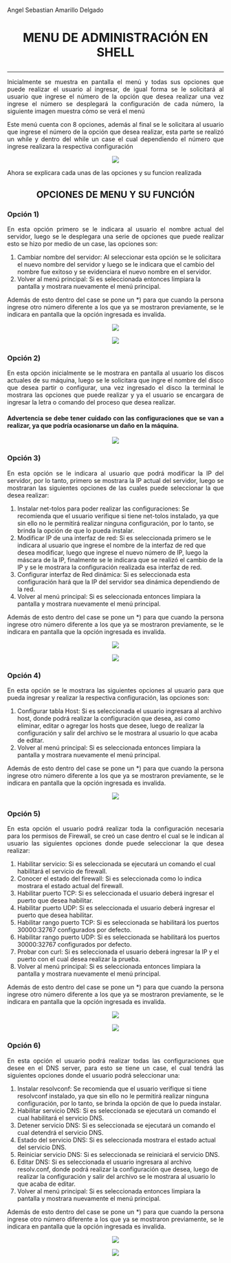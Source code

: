Angel Sebastian Amarillo Delgado

# <p align="center"> **MENU DE ADMINISTRACIÓN EN SHELL** </p>
___

<p style="text-align: justify;">Inicialmente se muestra en pantalla el menú y todas sus opciones que puede realizar el usuario al ingresar, de igual forma se le solicitará al usuario que ingrese el número de la opción que desea realizar una vez ingrese el número se desplegará la configuración de cada número, la siguiente imagen muestra cómo se verá el menú</p>
<p style="text-align: justify;">Este menú cuenta con 8 opciones, además al final se le solicitara al usuario que ingrese el número de la opción que desea realizar, esta parte se realizó un while y dentro del while un case el cual dependiendo el número que ingrese realizara la respectiva configuración </p>

<p align="center">
  <img src="/Shell_Menú/ImageMenu/Menu.PNG">
</p>

<p style="text-align: justify;">Ahora se explicara cada unas de las opciones y su funcion realizada</p>

## <p align="center"> **OPCIONES DE MENU Y SU FUNCIÓN** </p>

### <p align="justify"> **Opción 1)** </p>

<p style="text-align: justify;">En esta opción primero se le indicara al usuario el nombre actual del servidor, luego se le desplegara una serie de opciones que puede realizar esto se hizo por medio de un case, las opciones son:</p>

1. Cambiar nombre del servidor: Al seleccionar esta opción se le solicitara el nuevo nombre del servidor y luego se le indicara que el cambio del nombre fue exitoso y se evidenciara el nuevo nombre en el servidor.
2. Volver al menú principal: Si es seleccionada entonces limpiara la pantalla y mostrara nuevamente el menú principal.

<p style="text-align: justify;">Además de esto dentro del case se pone un *) para que cuando la persona ingrese otro número diferente a los que ya se mostraron previamente, se le indicara en pantalla que la opción ingresada es invalida.</p>

<p align="center">
  <img src="/Shell_Menú/ImageMenu/Opt1.PNG">
</p>

<p align="center">
  <img src="/Shell_Menú/ImageMenu/Opt1-1.PNG">
</p>

### <p align="justify"> **Opción 2)** </p>

<p style="text-align: justify;">En esta opción inicialmente se le mostrara en pantalla al usuario los discos actuales de su máquina, luego se le solicitara que ingre el nombre del disco que desea partir o configurar, una vez ingresado el disco la terminal le mostrara las opciones que puede realizar y ya el usuario se encargara de ingresar la letra o comando del proceso que desea realizar.</p>

#### <p style="text-align: justify;"> **Advertencia se debe tener cuidado con las configuraciones que se van a realizar, ya que podría ocasionarse un daño en la máquina.** </p>

<p align="center">
  <img src="/Shell_Menú/ImageMenu/Opt2.PNG">
</p>

### <p align="justify"> **Opción 3)** </p>

<p style="text-align: justify;">En esta opción se le indicara al usuario que podrá modificar la IP del servidor, por lo tanto, primero se mostrara la IP actual del servidor, luego se mostraran las siguientes opciones de las cuales puede seleccionar la que desea realizar:</p>

1. Instalar net-tolos para poder realizar las configuraciones: Se recomienda que el usuario verifique si tiene net-tolos instalado, ya que sin ello no le permitirá realizar ninguna configuración, por lo tanto, se brinda la opción de que lo pueda instalar. 
2. Modificar IP de una interfaz de red: Si es seleccionada primero se le indicara al usuario que ingrese el nombre de la interfaz de red que desea modificar, luego que ingrese el nuevo número de IP, luego la máscara de la IP, finalmente se le indicara que se realizó el cambio de la IP y se le mostrara la configuración realizada esa interfaz de red. 
3. Configurar interfaz de Red dinámica: Si es seleccionada esta configuración hará que la IP del servidor sea dinámica dependiendo de la red.
4. Volver al menú principal: Si es seleccionada entonces limpiara la pantalla y mostrara nuevamente el menú principal.

<p style="text-align: justify;">Además de esto dentro del case se pone un *) para que cuando la persona ingrese otro número diferente a los que ya se mostraron previamente, se le indicara en pantalla que la opción ingresada es invalida.</p>

<p align="center">
  <img src="/Shell_Menú/ImageMenu/Opt3.PNG">
</p>

<p align="center">
  <img src="/Shell_Menú/ImageMenu/Opt3-1.PNG">
</p>

### <p align="justify"> **Opción 4)** </p>

<p style="text-align: justify;">En esta opción se le mostrara las siguientes opciones al usuario para que pueda ingresar y realizar la respectiva configuración, las opciones son:</p>

1. Configurar tabla Host: Si es seleccionada el usuario ingresara al archivo host, donde podrá realizar la configuración que desea, asi como eliminar, editar o agregar los hosts que desee, luego de realizar la configuración y salir del archivo se le mostrara al usuario lo que acaba de editar. 
2. Volver al menú principal: Si es seleccionada entonces limpiara la pantalla y mostrara nuevamente el menú principal.

<p style="text-align: justify;">Además de esto dentro del case se pone un *) para que cuando la persona ingrese otro número diferente a los que ya se mostraron previamente, se le indicara en pantalla que la opción ingresada es invalida.</p>

<p align="center">
  <img src="/Shell_Menú/ImageMenu/Opt4.PNG">
</p>

### <p align="justify"> **Opción 5)** </p>

<p style="text-align: justify;">En esta opción el usuario podrá realizar toda la configuración necesaria para los permisos de Firewall, se creó un case dentro el cual se le indican al usuario las siguientes opciones donde puede seleccionar la que desea realizar:</p>

1. Habilitar servicio: Si es seleccionada se ejecutará un comando el cual habilitará el servicio de firewall.
2. Conocer el estado del firewall: Si es seleccionada como lo indica mostrara el estado actual del firewall.
3. Habilitar puerto TCP: Si es seleccionada el usuario deberá ingresar el puerto que desea habilitar.
4. Habilitar puerto UDP: Si es seleccionada el usuario deberá ingresar el puerto que desea habilitar.
5. Habilitar rango puerto TCP: Si es seleccionada se habilitará los puertos 30000:32767 configurados por defecto. 
6. Habilitar rango puerto UDP: Si es seleccionada se habilitará los puertos 30000:32767 configurados por defecto.
7. Probar con curl: Si es seleccionada el usuario deberá ingresar la IP y el puerto con el cual desea realizar la prueba.
8. Volver al menú principal: Si es seleccionada entonces limpiara la pantalla y mostrara nuevamente el menú principal.

<p style="text-align: justify;">Además de esto dentro del case se pone un *) para que cuando la persona ingrese otro número diferente a los que ya se mostraron previamente, se le indicara en pantalla que la opción ingresada es invalida.</p>

<p align="center">
  <img src="/Shell_Menú/ImageMenu/Opt5.PNG">
</p>

<p align="center">
  <img src="/Shell_Menú/ImageMenu/Opt5-1.PNG">

### <p align="justify"> **Opción 6)** </p>

<p style="text-align: justify;">En esta opción el usuario podrá realizar todas las configuraciones que desee en el DNS server, para esto se tiene un case, el cual tendrá las siguientes opciones donde el usuario podrá seleccionar una:</p>

1. Instalar resolvconf: Se recomienda que el usuario verifique si tiene resolvconf instalado, ya que sin ello no le permitirá realizar ninguna configuración, por lo tanto, se brinda la opción de que lo pueda instalar.
2. Habilitar servicio DNS: Si es seleccionada se ejecutará un comando el cual habilitará el servicio DNS.
3. Detener servicio DNS: Si es seleccionada se ejecutará un comando el cual detendrá el servicio DNS.
4. Estado del servicio DNS: Si es seleccionada mostrara el estado actual del servicio DNS.
5. Reiniciar servicio DNS: Si es seleccionada se reiniciará el servicio DNS.
6. Editar DNS: Si es seleccionada el usuario ingresara al archivo resolv.conf, donde podrá realizar la configuración que desea, luego de realizar la configuración y salir del archivo se le mostrara al usuario lo que acaba de editar.
7. Volver al menú principal: Si es seleccionada entonces limpiara la pantalla y mostrara nuevamente el menú principal.

<p style="text-align: justify;">Además de esto dentro del case se pone un *) para que cuando la persona ingrese otro número diferente a los que ya se mostraron previamente, se le indicara en pantalla que la opción ingresada es invalida.</p>

<p align="center">
  <img src="/Shell_Menú/ImageMenu/Opt6.PNG">
</p>

<p align="center">
  <img src="/Shell_Menú/ImageMenu/Opt6-1.PNG">